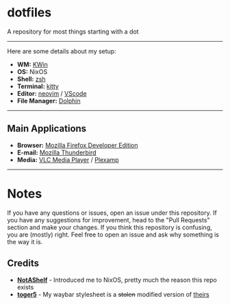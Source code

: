 # dotfiles

A repository for most things starting with a dot

---

Here are some details about my setup:
- **WM:** [KWin](https://github.com/KDE/kwin)
- **OS:** NixOS
- **Shell:** [zsh](https://www.zsh.org/)
- **Terminal:** [kitty](https://github.com/kovidgoyal/kitty/)
- **Editor:** [neovim](https://github.com/neovim/neovim/) / [VScode](https://code.visualstudio.com/)
- **File Manager:** [Dolphin](https://github.com/KDE/dolphin)

---

## Main Applications

- **Browser:** [Mozilla Firefox Developer Edition](https://www.mozilla.org/en-US/firefox/developer/)
- **E-mail:** [Mozilla Thunderbird](https://www.thunderbird.net/en-US/)
- **Media:** [VLC Media Player](https://www.videolan.org/) / [Plexamp](https://www.plex.tv/plexamp/)

---

# Notes
If you have any questions or issues, open an issue under this repository. If you have any suggestions for improvement, head to the "Pull Requests" section and make your changes. If you think this repository is confusing, you are (mostly) right. Feel free to open an issue and ask why something is the way it is.

## Credits
- **[NotAShelf](https://github.com/NotAShelf)** - Introduced me to NixOS, pretty much the reason this repo exists
- **[toger5](https://github.com/toger5)** - My waybar stylesheet is a ~~stolen~~ modified version of [theirs](https://gist.github.com/toger5/3a509d9a9d7ebba1e02205b00449ccff#file-style-css)